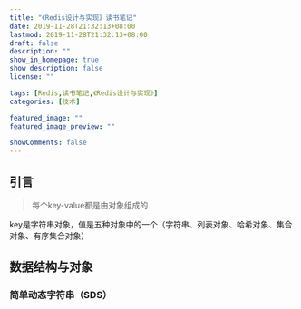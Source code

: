 ```yaml
---
title: "《Redis设计与实现》读书笔记"
date: 2019-11-28T21:32:13+08:00
lastmod: 2019-11-28T21:32:13+08:00
draft: false
description: ""
show_in_homepage: true
show_description: false
license: ""

tags: [Redis,读书笔记,《Redis设计与实现》]
categories: [技术]

featured_image: ""
featured_image_preview: ""

showComments: false
---
```


## 引言

> 每个key-value都是由对象组成的 

<!--more-->

key是字符串对象，值是五种对象中的一个（字符串、列表对象、哈希对象、集合对象、有序集合对象）

## 数据结构与对象

### 简单动态字符串（SDS）


